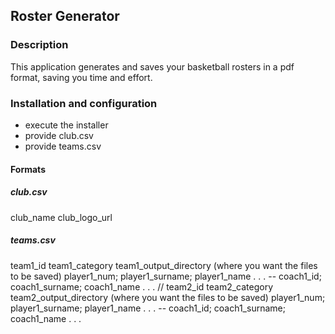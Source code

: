 ## Roster Generator

### Description
This application generates and saves your basketball rosters in a pdf format, saving you time and effort.

### Installation and configuration
 - execute the installer
 - provide club.csv
 - provide teams.csv

#### Formats
##### club.csv
club_name
club_logo_url

##### teams.csv
team1_id
team1_category
team1_output_directory (where you want the files to be saved)
player1_num; player1_surname; player1_name
.
.
.
\-\-
coach1_id; coach1_surname; coach1_name
.
.
.
//
team2_id
team2_category
team2_output_directory (where you want the files to be saved)
player1_num; player1_surname; player1_name
.
.
.
\-\-
coach1_id; coach1_surname; coach1_name
.
.
.
